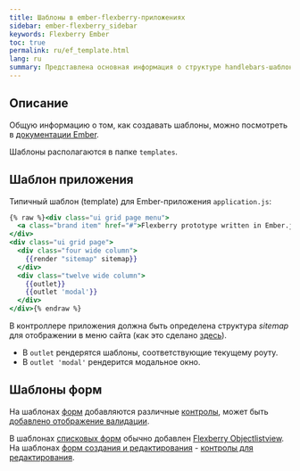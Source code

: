 ```yaml
---
title: Шаблоны в ember-flexberry-приложениях
sidebar: ember-flexberry_sidebar
keywords: Flexberry Ember
toc: true
permalink: ru/ef_template.html
lang: ru
summary: Представлена основная информация о структуре handlebars-шаблонов в ember-flexberry-приложениях.
---
```


## Описание

Общую информацию о том, как создавать шаблоны, можно посмотреть в [документации Ember](https://guides.emberjs.com/v2.4.0/templates/handlebars-basics/).

Шаблоны располагаются в папке `templates`.

## Шаблон приложения

Типичный шаблон (template) для Ember-приложения `application.js`:

```hbs
{% raw %}<div class="ui grid page menu">
  <a class="brand item" href="#">Flexberry prototype written in Ember.js</a>
</div>
<div class="ui grid page">
  <div class="four wide column">
    {{render "sitemap" sitemap}}
  </div>
  <div class="twelve wide column">
    {{outlet}}
    {{outlet 'modal'}}
  </div>
</div>{% endraw %}
```

В контроллере приложения должна быть определена структура *sitemap* для отображении в меню сайта (как это сделано [здесь](ef_controller.html)).

* В `outlet` рендерятся шаблоны, соответствующие текущему роуту.
* В `outlet 'modal'` рендерится модальное окно.

## Шаблоны форм
На шаблонах [форм](ef_forms.html) добавляются различные [контролы](ef_controls.html), может быть [добавлено отображение валидации](efd_model-validation.html).

В шаблонах [списковых форм](ef_forms.html) обычно добавлен [Flexberry Objectlistview](ef_object-list-view.html).
На шаблонах [форм создания и редактирования](ef_edit-form.html) - [контролы для редактирования](ef_controls.html).
